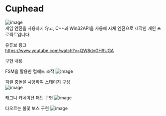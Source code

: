 # Cuphead
![image](https://github.com/Kunwo-sim/Cuphead/assets/77709696/a0faf99e-180a-4285-a1e5-d7bda9258163)  
게임 엔진을 사용하지 않고, C++과 Win32API을 사용해 자체 엔진으로 제작한 개인 프로젝트입니다.  
  
유튜브 링크  
https://www.youtube.com/watch?v=QW8dvGH9UGA  

구현 내용

FSM을 활용한 컵헤드 조작
![image](https://github.com/Kunwo-sim/Cuphead/assets/77709696/2aeba5d1-832f-4069-811c-6d062426aec5)  

픽셀 충돌을 사용하여 스테이지 구성  
![image](https://github.com/Kunwo-sim/Cuphead/assets/77709696/35e2e6d3-5525-4b30-babf-03b09e1ac79d)  

캐그니 카네이션 패턴 구현
![image](https://github.com/Kunwo-sim/Cuphead/assets/77709696/651d2ddd-52a0-4984-b8af-e6b9981a16a4)  

타오르는 불꽃 보스 구현
![image](https://github.com/Kunwo-sim/Cuphead/assets/77709696/124d8369-e0de-4a48-8519-979b091fddb3)  
